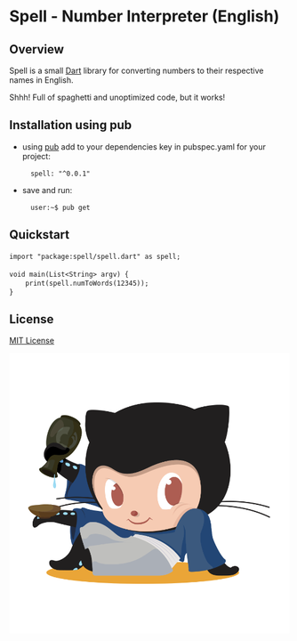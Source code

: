 
# Spell - Number Interpreter (English) 


## Overview

Spell is a small [Dart](https://dartlang.org) library for converting numbers to their respective names in English.

Shhh! Full of spaghetti and unoptimized code, but it works!



## Installation using pub

- using [pub](https://pub.dartlang.org) add to your dependencies key in pubspec.yaml for your project:

		spell: "^0.0.1"


- save and run:

 		user:~$ pub get

## Quickstart

	import "package:spell/spell.dart" as spell;
	
	void main(List<String> argv) {
		print(spell.numToWords(12345));
	}
	
## License
[MIT License](./LICENSE)



[![Saketocat](md/assets/saketocat.png)](https://github.com/lamarrr) 

